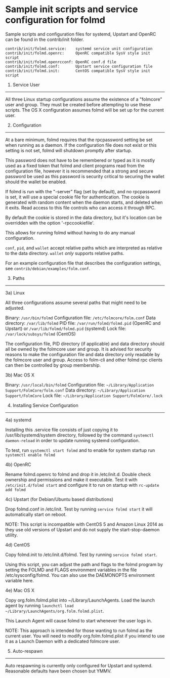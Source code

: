 Sample init scripts and service configuration for folmd
==========================================================

Sample scripts and configuration files for systemd, Upstart and OpenRC
can be found in the contrib/init folder.

    contrib/init/folmd.service:    systemd service unit configuration
    contrib/init/folmd.openrc:     OpenRC compatible SysV style init script
    contrib/init/folmd.openrcconf: OpenRC conf.d file
    contrib/init/folmd.conf:       Upstart service configuration file
    contrib/init/folmd.init:       CentOS compatible SysV style init script

1. Service User
---------------------------------

All three Linux startup configurations assume the existence of a "folmcore" user
and group.  They must be created before attempting to use these scripts.
The OS X configuration assumes folmd will be set up for the current user.

2. Configuration
---------------------------------

At a bare minimum, folmd requires that the rpcpassword setting be set
when running as a daemon.  If the configuration file does not exist or this
setting is not set, folmd will shutdown promptly after startup.

This password does not have to be remembered or typed as it is mostly used
as a fixed token that folmd and client programs read from the configuration
file, however it is recommended that a strong and secure password be used
as this password is security critical to securing the wallet should the
wallet be enabled.

If folmd is run with the "-server" flag (set by default), and no rpcpassword is set,
it will use a special cookie file for authentication. The cookie is generated with random
content when the daemon starts, and deleted when it exits. Read access to this file
controls who can access it through RPC.

By default the cookie is stored in the data directory, but it's location can be overridden
with the option '-rpccookiefile'.

This allows for running folmd without having to do any manual configuration.

`conf`, `pid`, and `wallet` accept relative paths which are interpreted as
relative to the data directory. `wallet` *only* supports relative paths.

For an example configuration file that describes the configuration settings,
see `contrib/debian/examples/folm.conf`.

3. Paths
---------------------------------

3a) Linux

All three configurations assume several paths that might need to be adjusted.

Binary:              `/usr/bin/folmd`
Configuration file:  `/etc/folmcore/folm.conf`
Data directory:      `/var/lib/folmd`
PID file:            `/var/run/folmd/folmd.pid` (OpenRC and Upstart) or `/var/lib/folmd/folmd.pid` (systemd)
Lock file:           `/var/lock/subsys/folmd` (CentOS)

The configuration file, PID directory (if applicable) and data directory
should all be owned by the folmcore user and group.  It is advised for security
reasons to make the configuration file and data directory only readable by the
folmcore user and group.  Access to folm-cli and other folmd rpc clients
can then be controlled by group membership.

3b) Mac OS X

Binary:              `/usr/local/bin/folmd`
Configuration file:  `~/Library/Application Support/FolmCore/folm.conf`
Data directory:      `~/Library/Application Support/FolmCore`
Lock file:           `~/Library/Application Support/FolmCore/.lock`

4. Installing Service Configuration
-----------------------------------

4a) systemd

Installing this .service file consists of just copying it to
/usr/lib/systemd/system directory, followed by the command
`systemctl daemon-reload` in order to update running systemd configuration.

To test, run `systemctl start folmd` and to enable for system startup run
`systemctl enable folmd`

4b) OpenRC

Rename folmd.openrc to folmd and drop it in /etc/init.d.  Double
check ownership and permissions and make it executable.  Test it with
`/etc/init.d/folmd start` and configure it to run on startup with
`rc-update add folmd`

4c) Upstart (for Debian/Ubuntu based distributions)

Drop folmd.conf in /etc/init.  Test by running `service folmd start`
it will automatically start on reboot.

NOTE: This script is incompatible with CentOS 5 and Amazon Linux 2014 as they
use old versions of Upstart and do not supply the start-stop-daemon utility.

4d) CentOS

Copy folmd.init to /etc/init.d/folmd. Test by running `service folmd start`.

Using this script, you can adjust the path and flags to the folmd program by
setting the FOLMD and FLAGS environment variables in the file
/etc/sysconfig/folmd. You can also use the DAEMONOPTS environment variable here.

4e) Mac OS X

Copy org.folm.folmd.plist into ~/Library/LaunchAgents. Load the launch agent by
running `launchctl load ~/Library/LaunchAgents/org.folm.folmd.plist`.

This Launch Agent will cause folmd to start whenever the user logs in.

NOTE: This approach is intended for those wanting to run folmd as the current user.
You will need to modify org.folm.folmd.plist if you intend to use it as a
Launch Daemon with a dedicated folmcore user.

5. Auto-respawn
-----------------------------------

Auto respawning is currently only configured for Upstart and systemd.
Reasonable defaults have been chosen but YMMV.
